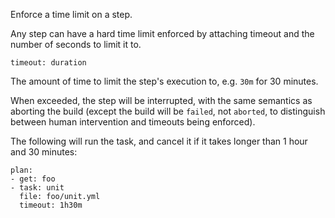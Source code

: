 Enforce a time limit on a step.

Any step can have a hard time limit enforced by attaching timeout and the number of seconds to limit it to.

	timeout: duration

The amount of time to limit the step's execution to, e.g. `30m` for 30 minutes.

When exceeded, the step will be interrupted, with the same semantics as aborting the build (except the build will be `failed`, not `aborted`, to distinguish between human intervention and timeouts being enforced).

The following will run the task, and cancel it if it takes longer than 1 hour and 30 minutes:

	plan:
	- get: foo
	- task: unit
	  file: foo/unit.yml
	  timeout: 1h30m